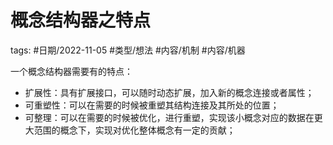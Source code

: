 # 概念结构器之特点


tags: #日期/2022-11-05 #类型/想法 #内容/机制 #内容/机器 


一个概念结构器需要有的特点：
- 扩展性：具有扩展接口，可以随时动态扩展，加入新的概念连接或者属性；
- 可重塑性：可以在需要的时候被重塑其结构连接及其所处的位置；
- 可整理：可以在需要的时候被优化，进行重塑，实现该小概念对应的数据在更大范围的概念下，实现对优化整体概念有一定的贡献；